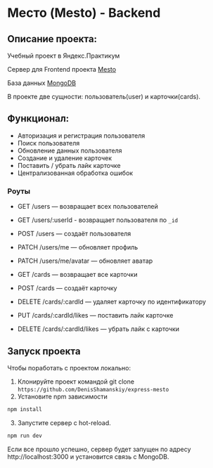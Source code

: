 # Место (Mesto) - Backend

## Описание проекта:

Учебный проект в Яндекс.Практикум

Сервер для Frontend проекта [Mesto](https://github.com/DenisShamanskiy/react-mesto-auth)

База данных [MongoDB](https://www.mongodb.com/)

В проекте две сущности: пользователь(user) и карточки(cards).

## Функционал:

- Авторизация и регистрация пользователя
- Поиск пользователя
- Обновление данных пользователя
- Создание и удаление карточек
- Поставить / убрать лайк карточке
- Централизованная обработка ошибок

### Роуты

- GET /users — возвращает всех пользователей
- GET /users/:userId - возвращает пользователя по `_id`
- POST /users — создаёт пользователя
- PATCH /users/me — обновляет профиль
- PATCH /users/me/avatar — обновляет аватар

- GET /cards — возвращает все карточки
- POST /cards — создаёт карточку
- DELETE /cards/:cardId — удаляет карточку по идентификатору
- PUT /cards/:cardId/likes — поставить лайк карточке
- DELETE /cards/:cardId/likes — убрать лайк с карточки

## Запуск проекта

Чтобы поработать с проектом локально:

1. Клонируйте проект командой git clone `https://github.com/DenisShamanskiy/express-mesto`
2. Установите npm зависимости

```sh
npm install
```

3. Запустите сервер с hot-reload.

```sh
npm run dev
```

Если все прошло успешно, сервер будет запущен по адресу http://localhost:3000 и установится связь с MongoDB.
